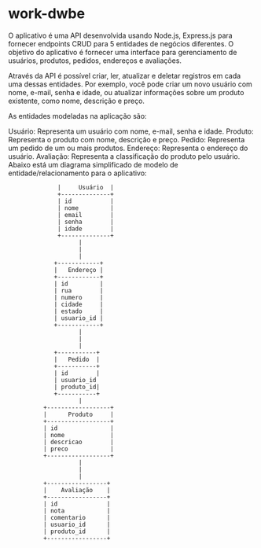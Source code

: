 # work-dwbe 

O aplicativo é uma API desenvolvida usando Node.js, Express.js para fornecer endpoints CRUD para 5 entidades de negócios diferentes. O objetivo do aplicativo é fornecer uma interface para gerenciamento de usuários, produtos, pedidos, endereços e avaliações.

Através da API é possível criar, ler, atualizar e deletar registros em cada uma dessas entidades. Por exemplo, você pode criar um novo usuário com nome, e-mail, senha e idade, ou atualizar informações sobre um produto existente, como nome, descrição e preço.

As entidades modeladas na aplicação são:

Usuário: Representa um usuário com nome, e-mail, senha e idade.
Produto: Representa o produto com nome, descrição e preço.
Pedido: Representa um pedido de um ou mais produtos.
Endereço: Representa o endereço do usuário.
Avaliação: Representa a classificação do produto pelo usuário.
Abaixo está um diagrama simplificado de modelo de entidade/relacionamento para o aplicativo:


                  |     Usuário  |
                  +--------------+
                  | id           |
                  | nome         |
                  | email        |
                  | senha        |
                  | idade        |
                  +--------------+
                        |
                        |
                        |
                 +------------+
                 |   Endereço |
                 +------------+
                 | id         |
                 | rua        |
                 | numero     |
                 | cidade     |
                 | estado     |
                 | usuario_id |
                 +------------+
                        |
                        |
                        |
                 +-----------+
                 |   Pedido  |
                 +-----------+
                 | id        |
                 | usuario_id
                 | produto_id|
                 +-----------+
                        |
              +------------------+
              |      Produto     |
              +------------------+
              | id               |
              | nome             |
              | descricao        |
              | preco            |
              +------------------+
                        |
                        |
                        |
              +-----------------+
              |    Avaliação    |
              +-----------------+
              | id              |
              | nota            |
              | comentario      |
              | usuario_id      |
              | produto_id      |
              +-----------------+
